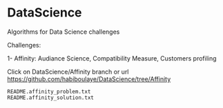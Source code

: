 DataScience
===========

Algorithms for Data Science challenges

Challenges:

1- Affinity: Audiance Science, Compatibility Measure, Customers profiling

Click on DataScience/Affinity branch or url https://github.com/habiboulaye/DataScience/tree/Affinity

    README.affinity_problem.txt
    README.affinity_solution.txt
